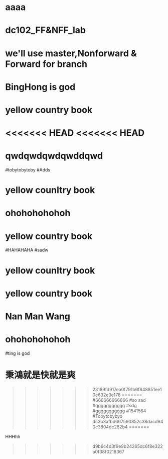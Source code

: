 aaaa
=======
# dc102_FF&NFF_lab
# we'll use master,Nonforward & Forward for branch
# BingHong is god
# yellow country book
<<<<<<< HEAD
<<<<<<< HEAD
=======
qwdqwdqwdqwddqwd
=======
#tobytobytoby
#Adds
# yellow counItry book
# ohohohohohoh
# yellow country book
#HAHAHAHA
#sadw
# yellow counItry book
# yellow country book
# Nan Man Wang
# ohohohohohoh
#ting is god
# 秉鴻就是快就是爽
>>>>>>> 23189fd917ea0f791b6f848851ee10c632e3e178
=======
#666666666666
#so sad
#ggggggggggg
#sdg
#ggggggggggg
#1541564
#Tobytobybyo
>>>>>>> dc3b3afbd667590852c38dacd940c3804dc282b4
=======

HHHhh
>>>>>>> d9b6c4d3f9e9b24265dc6f8e322a0f38f0218367
